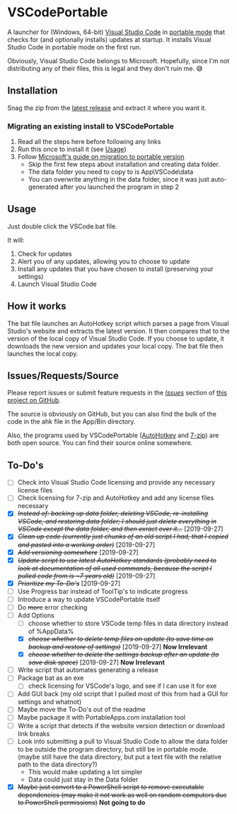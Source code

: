 # VSCodePortable

A launcher for (Windows, 64-bit) [Visual Studio Code](https://code.visualstudio.com/) in [portable mode](https://code.visualstudio.com/docs/editor/portable) that checks for (and optionally installs) updates at startup. It installs Visual Studio Code in portable mode on the first run.  

Obviously, Visual Studio Code belongs to Microsoft. Hopefully, since I'm not distributing any of their files, this is legal and they don't ruin me. :sweat_smile:

## Installation

Snag the zip from the [latest release](https://github.com/UrsineRaven/VSCodePortable/releases/latest) and extract it where you want it.

### Migrating an existing install to VSCodePortable

1. Read all the steps here before following any links
1. Run this once to install it (see [Usage](#usage))
1. Follow [Microsoft's guide on migration to portable version](https://code.visualstudio.com/docs/editor/portable#_migrate-to-portable-mode)
    - Skip the first few steps about installation and creating data folder.
    - The data folder you need to copy to is App\VSCode\data
    - You can overwrite anything in the data folder, since it was just auto-generated after you launched the program in step 2

## Usage

Just double click the VSCode.bat file.  

It will:

1. Check for updates
1. Alert you of any updates, allowing you to choose to update
1. Install any updates that you have chosen to install (preserving your settings)
1. Launch Visual Studio Code

## How it works

The bat file launches an AutoHotkey script which parses a page from Visual Studio's website and extracts the latest version. It then compares that to the version of the local copy of Visual Studio Code. If you choose to update, it downloads the new version and updates your local copy. The bat file then launches the local copy.

## Issues/Requests/Source

Please report issues or submit feature requests in the [*Issues*](https://github.com/UrsineRaven/VSCodePortable/issues) section of [this project on GitHub](https://github.com/UrsineRaven/VSCodePortable).

The source is obviously on GitHub, but you can also find the bulk of the code in the ahk file in the App/Bin directory.  

Also, the programs used by VSCodePortable ([AutoHotkey](https://www.autohotkey.com/) and [7-zip](https://www.7-zip.org/)) are both open source. You can find their source online somewhere.

## To-Do's

* [ ] Check into Visual Studio Code licensing and provide any necessary license files
* [ ] Check licensing for 7-zip and AutoHotkey and add any license files necessary
* [X] ~~*Instead of: backing up data folder, deleting VSCode, re-installing VSCode, and restoring data folder; I should just delete everything in VSCode except the data folder, and then exract over it...*~~ [2019-09-27]
* [X] ~~*Clean up code (currently just chunks of an old script I had, that I copied and pasted into a working order)*~~ [2019-09-27]
* [X] ~~*Add versioning somewhere*~~ [2019-09-27]
* [X] ~~*Update script to use latest AutoHotkey standards (probably need to look at documentation of all used commands, because the script I pulled code from is ~7 years old)*~~ [2019-09-27]
* [X] ~~*Prioritize my To-Do's*~~ [2019-09-27]
* [ ] Use Progress bar instead of ToolTip's to indicate progress
* [ ] Introduce a way to update VSCodePortable itself
* [ ] Do ~~more~~ error checking
* [ ] Add Options
    - [ ] choose whether to store VSCode temp files in data directory instead of %AppData%
    - [X] ~~*choose whether to delete temp files on update (to save time on backup and restore of settings)*~~ [2019-09-27] **Now Irrelevant**
    - [X] ~~*choose whether to delete the settings backup after an update (to save disk space)*~~ [2019-09-27] **Now Irrelevant**
* [ ] Write script that automates generating a release
* [ ] Package bat as an exe
    - [ ] check licensing for VSCode's logo, and see if I can use it for exe
* [ ] Add GUI back (my old script that I pulled most of this from had a GUI for settings and whatnot)
* [ ] Maybe move the To-Do's out of the readme
* [ ] Maybe package it with PortableApps.com installation tool
* [ ] Write a script that detects if the website version detection or download link breaks
* [ ] Look into submitting a pull to Visual Studio Code to allow the data folder to be outside the program directory, but still be in portable mode. (maybe still have the data directory, but put a text file with the relative path to the data directory?)
    - This would make updating a lot simpler
    - Data could just stay in the Data folder
* [X] ~~Maybe just convert to a PowerShell script to remove executable dependencies (may make it not work as well on random computers due to PowerShell permissions)~~ **Not going to do**
